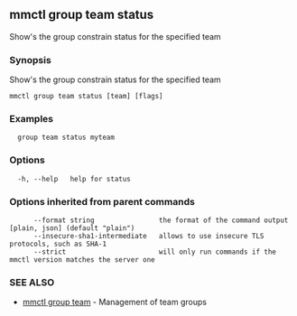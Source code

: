 ## mmctl group team status

Show's the group constrain status for the specified team

### Synopsis

Show's the group constrain status for the specified team

```
mmctl group team status [team] [flags]
```

### Examples

```
  group team status myteam
```

### Options

```
  -h, --help   help for status
```

### Options inherited from parent commands

```
      --format string                the format of the command output [plain, json] (default "plain")
      --insecure-sha1-intermediate   allows to use insecure TLS protocols, such as SHA-1
      --strict                       will only run commands if the mmctl version matches the server one
```

### SEE ALSO

* [mmctl group team](mmctl_group_team.md)	 - Management of team groups

